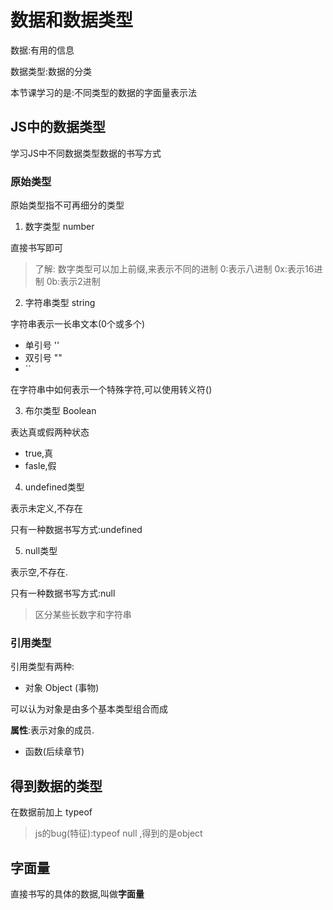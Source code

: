 # 数据和数据类型

数据:有用的信息

数据类型:数据的分类

本节课学习的是:不同类型的数据的字面量表示法

## JS中的数据类型

学习JS中不同数据类型数据的书写方式

### 原始类型

原始类型指不可再细分的类型

1. 数字类型 number

直接书写即可

> 了解:
> 数字类型可以加上前缀,来表示不同的进制
> 0:表示八进制
> 0x:表示16进制
> 0b:表示2进制

2. 字符串类型 string

字符串表示一长串文本(0个或多个)

- 单引号 ''
- 双引号 ""
- ``

在字符串中如何表示一个特殊字符,可以使用转义符(\)


3. 布尔类型 Boolean

表达真或假两种状态

- true,真
- fasle,假

4. undefined类型

表示未定义,不存在

只有一种数据书写方式:undefined

5. null类型

表示空,不存在.

只有一种数据书写方式:null

> 区分某些长数字和字符串

### 引用类型

引用类型有两种:

- 对象 Object (事物)

可以认为对象是由多个基本类型组合而成

**属性**:表示对象的成员.

- 函数(后续章节)

## 得到数据的类型

在数据前加上 typeof

> js的bug(特征):typeof null ,得到的是object

## 字面量

直接书写的具体的数据,叫做**字面量**